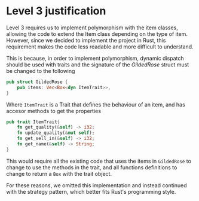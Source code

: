 # Level 3 justification
Level 3 requires us to implement polymorphism with the item classes, allowing the code to extend the Item class depending on the type of item. 
However, since we decided to implement the project in Rust, this requirement makes the code less readable and more difficult to understand.

This is because, in order to implement polymorphism, dynamic dispatch should be used with traits and the 
signature of the _GildedRose_ struct must be changed to the following
```rust
pub struct GildedRose {
    pub items: Vec<Box<dyn ItemTrait>>,
}
```
Where `ItemTrait` is a Trait that defines the behaviour of an item, and has accesor methods to get the properties
```rust
pub trait ItemTrait{
    fn get_quality(&self) -> i32;
    fn update_quality(&mut self);
    fn get_sell_in(&self) -> i32;
    fn get_name(&self) -> String;
}
```
This would require all the existing code that uses the items in `GildedRose` to change to use the methods in the trait, and 
all functions definitions to change to return a `Box` with the trait object. 

For these reasons, we omitted this implementation and instead continued with the strategy pattern, which better fits Rust's programming style.